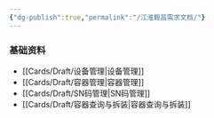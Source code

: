 ```yaml
---
{"dg-publish":true,"permalink":"/江淮毅昌需求文档/"}
---
```



### 基础资料

- [[Cards/Draft/设备管理\|设备管理]]
- [[Cards/Draft/容器管理\|容器管理]]
- [[Cards/Draft/SN码管理\|SN码管理]]
- [[Cards/Draft/容器查询与拆装\|容器查询与拆装]]